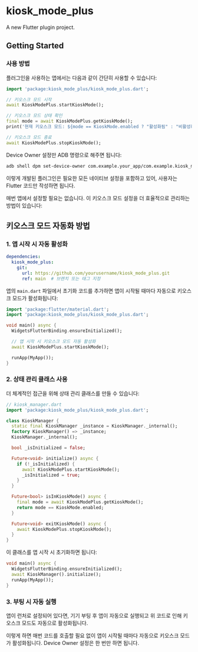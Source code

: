 # kiosk_mode_plus

A new Flutter plugin project.

## Getting Started

### 사용 방법

플러그인을 사용하는 앱에서는 다음과 같이 간단히 사용할 수 있습니다:

```dart
import 'package:kiosk_mode_plus/kiosk_mode_plus.dart';

// 키오스크 모드 시작
await KioskModePlus.startKioskMode();

// 키오스크 모드 상태 확인
final mode = await KioskModePlus.getKioskMode();
print('현재 키오스크 모드: ${mode == KioskMode.enabled ? "활성화됨" : "비활성화됨"}');

// 키오스크 모드 종료
await KioskModePlus.stopKioskMode();

```

Device Owner 설정만 ADB 명령으로 해주면 됩니다:

```bash
adb shell dpm set-device-owner com.example.your_app/com.example.kiosk_mode_plus.AdminReceiver

```

이렇게 개발된 플러그인은 필요한 모든 네이티브 설정을 포함하고 있어, 사용자는 Flutter 코드만 작성하면 됩니다.

매번 앱에서 설정할 필요는 없습니다. 이 키오스크 모드 설정을 더 효율적으로 관리하는 방법이 있습니다:

## 키오스크 모드 자동화 방법

### 1. 앱 시작 시 자동 활성화

```yaml
dependencies:
  kiosk_mode_plus:
    git:
      url: https://github.com/yourusername/kiosk_mode_plus.git
      ref: main  # 브랜치 또는 태그 지정
```

앱의 `main.dart` 파일에서 초기화 코드를 추가하면 앱이 시작될 때마다 자동으로 키오스크 모드가 활성화됩니다:

```dart
import 'package:flutter/material.dart';
import 'package:kiosk_mode_plus/kiosk_mode_plus.dart';

void main() async {
  WidgetsFlutterBinding.ensureInitialized();

  // 앱 시작 시 키오스크 모드 자동 활성화
  await KioskModePlus.startKioskMode();

  runApp(MyApp());
}

```

### 2. 상태 관리 클래스 사용

더 체계적인 접근을 위해 상태 관리 클래스를 만들 수 있습니다:

```dart
// kiosk_manager.dart
import 'package:kiosk_mode_plus/kiosk_mode_plus.dart';

class KioskManager {
  static final KioskManager _instance = KioskManager._internal();
  factory KioskManager() => _instance;
  KioskManager._internal();

  bool _isInitialized = false;

  Future<void> initialize() async {
    if (!_isInitialized) {
      await KioskModePlus.startKioskMode();
      _isInitialized = true;
    }
  }

  Future<bool> isInKioskMode() async {
    final mode = await KioskModePlus.getKioskMode();
    return mode == KioskMode.enabled;
  }

  Future<void> exitKioskMode() async {
    await KioskModePlus.stopKioskMode();
  }
}

```

이 클래스를 앱 시작 시 초기화하면 됩니다:

```dart
void main() async {
  WidgetsFlutterBinding.ensureInitialized();
  await KioskManager().initialize();
  runApp(MyApp());
}

```

### 3. 부팅 시 자동 실행

앱이 런처로 설정되어 있다면, 기기 부팅 후 앱이 자동으로 실행되고 위 코드로 인해 키오스크 모드도 자동으로 활성화됩니다.

이렇게 하면 매번 코드를 호출할 필요 없이 앱이 시작될 때마다 자동으로 키오스크 모드가 활성화됩니다. Device Owner 설정은 한 번만 하면 됩니다.
